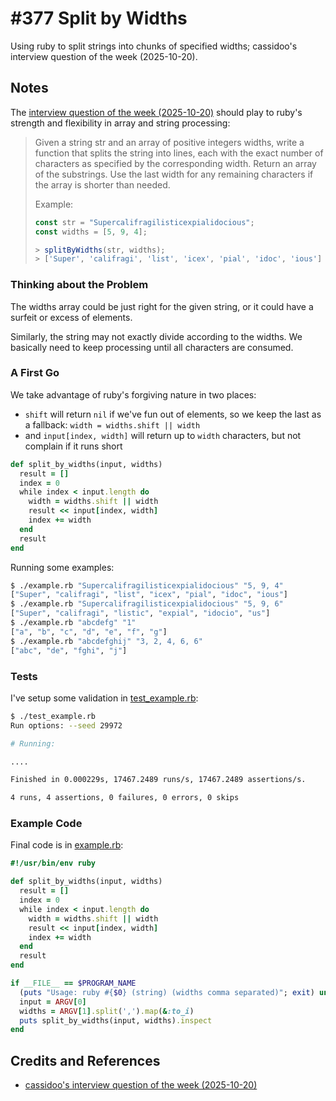 # #377 Split by Widths

Using ruby to split strings into chunks of specified widths; cassidoo's interview question of the week (2025-10-20).

## Notes

The [interview question of the week (2025-10-20)](https://buttondown.com/cassidoo/archive/it-takes-courage-to-grow-up-and-become-who-you/)
should play to ruby's strength and flexibility in array and string processing:

> Given a string str and an array of positive integers widths, write a function that splits the string into lines, each with the exact number of characters as specified by the corresponding width. Return an array of the substrings. Use the last width for any remaining characters if the array is shorter than needed.
>
> Example:
>
> ```ts
> const str = "Supercalifragilisticexpialidocious";
> const widths = [5, 9, 4];
>
> > splitByWidths(str, widths);
> > ['Super', 'califragi', 'list', 'icex', 'pial', 'idoc', 'ious']
> ```

### Thinking about the Problem

The widths array could be just right for the given string, or it could have a surfeit or excess of elements.

Similarly, the string may not exactly divide according to the widths. We basically need to keep processing until all characters are consumed.

### A First Go

We take advantage of ruby's forgiving nature in two places:

* `shift` will return `nil` if we've fun out of elements, so we keep the last as a fallback: `width = widths.shift || width`
* and `input[index, width]` will return up to `width` characters, but not complain if it runs short

```ruby
def split_by_widths(input, widths)
  result = []
  index = 0
  while index < input.length do
    width = widths.shift || width
    result << input[index, width]
    index += width
  end
  result
end
```

Running some examples:

```sh
$ ./example.rb "Supercalifragilisticexpialidocious" "5, 9, 4"
["Super", "califragi", "list", "icex", "pial", "idoc", "ious"]
$ ./example.rb "Supercalifragilisticexpialidocious" "5, 9, 6"
["Super", "califragi", "listic", "expial", "idocio", "us"]
$ ./example.rb "abcdefg" "1"
["a", "b", "c", "d", "e", "f", "g"]
$ ./example.rb "abcdefghij" "3, 2, 4, 6, 6"
["abc", "de", "fghi", "j"]
```

### Tests

I've setup some validation in [test_example.rb](./test_example.rb):

```sh
$ ./test_example.rb
Run options: --seed 29972

# Running:

....

Finished in 0.000229s, 17467.2489 runs/s, 17467.2489 assertions/s.

4 runs, 4 assertions, 0 failures, 0 errors, 0 skips
```

### Example Code

Final code is in [example.rb](./example.rb):

```ruby
#!/usr/bin/env ruby

def split_by_widths(input, widths)
  result = []
  index = 0
  while index < input.length do
    width = widths.shift || width
    result << input[index, width]
    index += width
  end
  result
end

if __FILE__ == $PROGRAM_NAME
  (puts "Usage: ruby #{$0} (string) (widths comma separated)"; exit) unless ARGV.length > 1
  input = ARGV[0]
  widths = ARGV[1].split(',').map(&:to_i)
  puts split_by_widths(input, widths).inspect
end
```

## Credits and References

* [cassidoo's interview question of the week (2025-10-20)](https://buttondown.com/cassidoo/archive/it-takes-courage-to-grow-up-and-become-who-you/)
